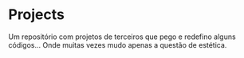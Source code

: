 # Projects
Um repositório com projetos de terceiros que pego e redefino alguns códigos... Onde muitas vezes mudo apenas a questão de estética.
